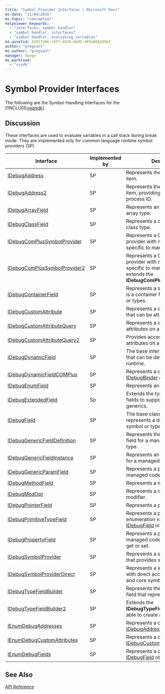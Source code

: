 ```yaml
---
title: "Symbol Provider Interfaces | Microsoft Docs"
ms.date: "11/04/2016"
ms.topic: "conceptual"
helpviewer_keywords: 
  - "interfaces, symbol handler"
  - "symbol handler, interfaces"
  - "symbol handler, evaluating variables"
ms.assetid: 4201f10e-c9f7-4b38-bb45-40fe0082d5bf
author: "gregvanl"
ms.author: "gregvanl"
manager: douge
ms.workload: 
  - "vssdk"
---
```

# Symbol Provider Interfaces
The following are the Symbol Handling Interfaces for the [!INCLUDE[vsipsdk](../../../extensibility/includes/vsipsdk_md.md)].  
  
## Discussion  
 These interfaces are used to evaluate variables in a call stack during break mode. They are implemented only for common language runtime symbol providers (SP).  
  
|Interface|Implemented by|Description|  
|---------------|--------------------|-----------------|  
|[IDebugAddress](../../../extensibility/debugger/reference/idebugaddress.md)|SP|Represents the address of an item.|  
|[IDebugAddress2](../../../extensibility/debugger/reference/idebugaddress2.md)|SP|Represents the address of an item, providing access to the process ID.|  
|[IDebugArrayField](../../../extensibility/debugger/reference/idebugarrayfield.md)|SP|Represents an array symbol or array type.|  
|[IDebugClassField](../../../extensibility/debugger/reference/idebugclassfield.md)|SP|Represents a class symbol or class type.|  
|[IDebugComPlusSymbolProvider](../../../extensibility/debugger/reference/idebugcomplussymbolprovider.md)|SP|Represents a COM+ symbol provider with methods that are specific to managed code.|  
|[IDebugComPlusSymbolProvider2](../../../extensibility/debugger/reference/idebugcomplussymbolprovider2.md)|SP|Represents a COM+ symbol provider with methods that are specific to managed code and extends the **IDebugComPlusSymbolProvider**.|  
|[IDebugContainerField](../../../extensibility/debugger/reference/idebugcontainerfield.md)|SP|Represents a symbol or type that is a container for other symbols or types.|  
|[IDebugCustomAttribute](../../../extensibility/debugger/reference/idebugcustomattribute.md)|SP|Represents a custom attribute that can be attached to a symbol.|  
|[IDebugCustomAttributeQuery](../../../extensibility/debugger/reference/idebugcustomattributequery.md)|SP|Represents a query for custom attributes on a method or type.|  
|[IDebugCustomAttributeQuery2](../../../extensibility/debugger/reference/idebugcustomattributequery2.md)|SP|Provides access to custom attributes on a symbol.|  
|[IDebugDynamicField](../../../extensibility/debugger/reference/idebugdynamicfield.md)|SP|The base interface for any type that can be determined at runtime.|  
|[IDebugDynamicFieldCOMPlus](../../../extensibility/debugger/reference/idebugdynamicfieldcomplus.md)|SP|Represents a dynamic field for an [IDebugBinder](../../../extensibility/debugger/reference/idebugbinder.md) object.|  
|[IDebugEnumField](../../../extensibility/debugger/reference/idebugenumfield.md)|SP|Represents an enumeration type.|  
|[IDebugExtendedField](../../../extensibility/debugger/reference/idebugextendedfield.md)|Sp|Extends the types of available fields to support managed code generics.|  
|[IDebugField](../../../extensibility/debugger/reference/idebugfield.md)|SP|The base class for all fields; represents a description of a symbol or type.|  
|[IDebugGenericFieldDefinition](../../../extensibility/debugger/reference/idebuggenericfielddefinition.md)|SP|Represents the definition of a field for a managed code generic type.|  
|[IDebugGenericFieldInstance](../../../extensibility/debugger/reference/idebuggenericfieldinstance.md)|SP|Represents an instance of a field for a managed code generic type.|  
|[IDebugGenericParamField](../../../extensibility/debugger/reference/idebuggenericparamfield.md)|SP|Represents a parameter for a managed code generic type.|  
|[IDebugMethodField](../../../extensibility/debugger/reference/idebugmethodfield.md)|SP|Represents a method.|  
|[IDebugModOpt](../../../extensibility/debugger/reference/idebugmodopt.md)|SP|Represents a debug optional modifier.|  
|[IDebugPointerField](../../../extensibility/debugger/reference/idebugpointerfield.md)|SP|Represents a pointer.|  
|[IDebugPrimitiveTypeField](../../../extensibility/debugger/reference/idebugprimitivetypefield.md)|SP|Represents a primitive type enumeration value from an [IDebugField](../../../extensibility/debugger/reference/idebugfield.md) interface.|  
|[IDebugPropertyField](../../../extensibility/debugger/reference/idebugpropertyfield.md)|SP|Represents a property of a managed code class that can be get or set.|  
|[IDebugSymbolProvider](../../../extensibility/debugger/reference/idebugsymbolprovider.md)|SP|Represents a symbol provider that provides symbols and types.|  
|[IDebugSymbolProviderDirect](../../../extensibility/debugger/reference/idebugsymbolproviderdirect.md)|SP|Represents a symbol provider with direct access to metadata and core symbol interfaces.|  
|[IDebugTypeFieldBuilder](../../../extensibility/debugger/reference/idebugtypefieldbuilder.md)|SP|Represents the ability to create a field that represents a type.|  
|[IDebugTypeFieldBuilder2](../../../extensibility/debugger/reference/idebugtypefieldbuilder2.md)|SP|Extends the **IDebugTypeFieldBuilder** to be able to create array types.|  
|[IEnumDebugAddresses](../../../extensibility/debugger/reference/ienumdebugaddresses.md)|SP|Represents a collection of [IDebugAddress](../../../extensibility/debugger/reference/idebugaddress.md) objects.|  
|[IEnumDebugCustomAttributes](../../../extensibility/debugger/reference/ienumdebugcustomattributes.md)|SP|Represents a collection of [IDebugCustomAttribute](../../../extensibility/debugger/reference/idebugcustomattribute.md) objects.|  
|[IEnumDebugFields](../../../extensibility/debugger/reference/ienumdebugfields.md)|SP|Represents a collection of [IDebugField](../../../extensibility/debugger/reference/idebugfield.md) objects.|  
  
## See Also  
 [API Reference](../../../extensibility/debugger/reference/api-reference-visual-studio-debugging.md)